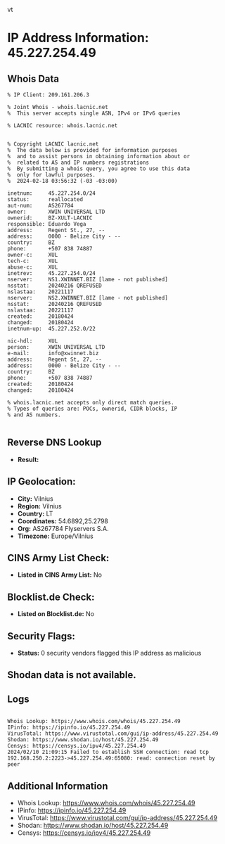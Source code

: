 vt
# IP Address Information: 45.227.254.49

## Whois Data
```
% IP Client: 209.161.206.3
 
% Joint Whois - whois.lacnic.net
%  This server accepts single ASN, IPv4 or IPv6 queries

% LACNIC resource: whois.lacnic.net


% Copyright LACNIC lacnic.net
%  The data below is provided for information purposes
%  and to assist persons in obtaining information about or
%  related to AS and IP numbers registrations
%  By submitting a whois query, you agree to use this data
%  only for lawful purposes.
%  2024-02-18 03:56:32 (-03 -03:00)

inetnum:     45.227.254.0/24
status:      reallocated
aut-num:     AS267784
owner:       XWIN UNIVERSAL LTD
ownerid:     BZ-XULT-LACNIC
responsible: Eduardo Vega
address:     Regent St., 27, --
address:     0000 - Belize City - --
country:     BZ
phone:       +507 838 74887
owner-c:     XUL
tech-c:      XUL
abuse-c:     XUL
inetrev:     45.227.254.0/24
nserver:     NS1.XWINNET.BIZ [lame - not published]
nsstat:      20240216 QREFUSED
nslastaa:    20221117
nserver:     NS2.XWINNET.BIZ [lame - not published]
nsstat:      20240216 QREFUSED
nslastaa:    20221117
created:     20180424
changed:     20180424
inetnum-up:  45.227.252.0/22

nic-hdl:     XUL
person:      XWIN UNIVERSAL LTD
e-mail:      info@xwinnet.biz
address:     Regent St, 27, --
address:     0000 - Belize City - --
country:     BZ
phone:       +507 838 74887
created:     20180424
changed:     20180424

% whois.lacnic.net accepts only direct match queries.
% Types of queries are: POCs, ownerid, CIDR blocks, IP
% and AS numbers.


```
## Reverse DNS Lookup
- **Result:** 

## IP Geolocation:
- **City:** Vilnius
- **Region:** Vilnius
- **Country:** LT
- **Coordinates:** 54.6892,25.2798
- **Org:** AS267784 Flyservers S.A.
- **Timezone:** Europe/Vilnius

## CINS Army List Check:
- **Listed in CINS Army List:** 
No

## Blocklist.de Check:
- **Listed on Blocklist.de:** 
No

## Security Flags:
- **Status:** 0 security vendors flagged this IP address as malicious

## Shodan data is not available.

## Logs
```

Whois Lookup: https://www.whois.com/whois/45.227.254.49
IPinfo: https://ipinfo.io/45.227.254.49
VirusTotal: https://www.virustotal.com/gui/ip-address/45.227.254.49
Shodan: https://www.shodan.io/host/45.227.254.49
Censys: https://censys.io/ipv4/45.227.254.49
2024/02/10 21:09:15 Failed to establish SSH connection: read tcp 192.168.250.2:2223->45.227.254.49:65080: read: connection reset by peer

```
## Additional Information
- Whois Lookup: https://www.whois.com/whois/45.227.254.49
- IPinfo: https://ipinfo.io/45.227.254.49
- VirusTotal: https://www.virustotal.com/gui/ip-address/45.227.254.49
- Shodan: https://www.shodan.io/host/45.227.254.49
- Censys: https://censys.io/ipv4/45.227.254.49

